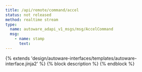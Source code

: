 ```yaml
---
title: /api/remote/command/accel
status: not released
method: realtime stream
type:
  name: autoware_adapi_v1_msgs/msg/AccelCommand
  msg:
    - name: stamp
      text:
---
```


{% extends 'design/autoware-interfaces/templates/autoware-interface.jinja2' %}
{% block description %}
{% endblock %}
